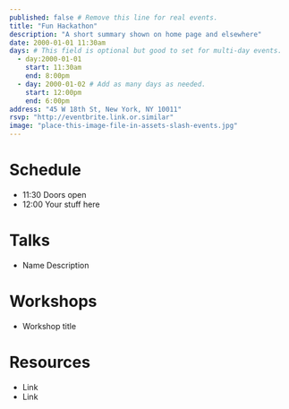 ```yaml
---
published: false # Remove this line for real events.
title: "Fun Hackathon"
description: "A short summary shown on home page and elsewhere"
date: 2000-01-01 11:30am
days: # This field is optional but good to set for multi-day events.
  - day:2000-01-01
    start: 11:30am
    end: 8:00pm
  - day: 2000-01-02 # Add as many days as needed.
    start: 12:00pm
    end: 6:00pm 
address: "45 W 18th St, New York, NY 10011"
rsvp: "http://eventbrite.link.or.similar"
image: "place-this-image-file-in-assets-slash-events.jpg"
---
```


# Schedule

- 11:30 Doors open
- 12:00 Your stuff here

# Talks

- Name
  Description

# Workshops

- Workshop title
  

# Resources

- Link
- Link